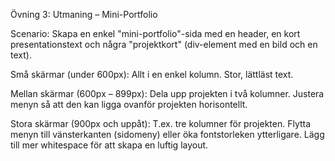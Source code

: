 Övning 3: Utmaning – Mini-Portfolio

Scenario:
Skapa en enkel "mini-portfolio"-sida med en header, en kort presentationstext och några "projektkort" (div-element med en bild och en text).

Små skärmar (under 600px):
Allt i en enkel kolumn.
Stor, lättläst text.

Mellan skärmar (600px – 899px):
Dela upp projekten i två kolumner.
Justera menyn så att den kan ligga ovanför projekten horisontellt.

Stora skärmar (900px och uppåt):
T.ex. tre kolumner för projekten.
Flytta menyn till vänsterkanten (sidomeny) eller öka fontstorleken ytterligare.
Lägg till mer whitespace för att skapa en luftig layout.